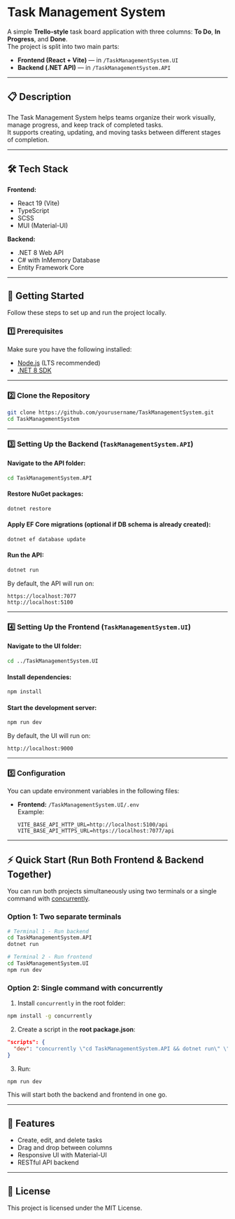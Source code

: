 # Task Management System

A simple **Trello-style** task board application with three columns: **To Do**, **In Progress**, and **Done**.  
The project is split into two main parts:  
- **Frontend (React + Vite)** — in `/TaskManagementSystem.UI`
- **Backend (.NET API)** — in `/TaskManagementSystem.API`

---

## 📋 Description

The Task Management System helps teams organize their work visually, manage progress, and keep track of completed tasks.  
It supports creating, updating, and moving tasks between different stages of completion.  

---

## 🛠 Tech Stack

**Frontend:**  
- React 19 (Vite)
- TypeScript
- SCSS
- MUI (Material-UI)

**Backend:**  
- .NET 8 Web API
- C# with InMemory Database
- Entity Framework Core

---

## 🚀 Getting Started

Follow these steps to set up and run the project locally.

### 1️⃣ Prerequisites
Make sure you have the following installed:
- [Node.js](https://nodejs.org/) (LTS recommended)
- [.NET 8 SDK](https://dotnet.microsoft.com/en-us/download)

---

### 2️⃣ Clone the Repository
```bash
git clone https://github.com/yourusername/TaskManagementSystem.git
cd TaskManagementSystem
```

---

### 3️⃣ Setting Up the Backend (`TaskManagementSystem.API`)

#### Navigate to the API folder:
```bash
cd TaskManagementSystem.API
```

#### Restore NuGet packages:
```bash
dotnet restore
```

#### Apply EF Core migrations (optional if DB schema is already created):
```bash
dotnet ef database update
```

#### Run the API:
```bash
dotnet run
```

By default, the API will run on:
```
https://localhost:7077
http://localhost:5100
```

---

### 4️⃣ Setting Up the Frontend (`TaskManagementSystem.UI`)

#### Navigate to the UI folder:
```bash
cd ../TaskManagementSystem.UI
```

#### Install dependencies:
```bash
npm install
```

#### Start the development server:
```bash
npm run dev
```

By default, the UI will run on:
```
http://localhost:9000
```

---

### 5️⃣ Configuration

You can update environment variables in the following files:

- **Frontend:** `/TaskManagementSystem.UI/.env`  
  Example:
  ```env
  VITE_BASE_API_HTTP_URL=http://localhost:5100/api
  VITE_BASE_API_HTTPS_URL=https://localhost:7077/api
---

## ⚡ Quick Start (Run Both Frontend & Backend Together)

You can run both projects simultaneously using two terminals or a single command with [concurrently](https://www.npmjs.com/package/concurrently).

### Option 1: Two separate terminals
```bash
# Terminal 1 - Run backend
cd TaskManagementSystem.API
dotnet run

# Terminal 2 - Run frontend
cd TaskManagementSystem.UI
npm run dev
```

### Option 2: Single command with concurrently
1. Install `concurrently` in the root folder:
```bash
npm install -g concurrently
```

2. Create a script in the **root package.json**:
```json
"scripts": {
  "dev": "concurrently \"cd TaskManagementSystem.API && dotnet run\" \"cd TaskManagementSystem.UI && npm run dev\""
}
```

3. Run:
```bash
npm run dev
```

This will start both the backend and frontend in one go.

---

## 📌 Features
- Create, edit, and delete tasks
- Drag and drop between columns
- Responsive UI with Material-UI
- RESTful API backend

---

## 📜 License
This project is licensed under the MIT License.
